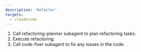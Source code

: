 ```yaml
---
description: 'Refactor'
targets:
  - claudecode
---
```


1. Call refactoring-planner subagent to plan refactoring tasks.
2. Execute refactoring.
3. Call code-fixer subagent to fix any issues in the code.
